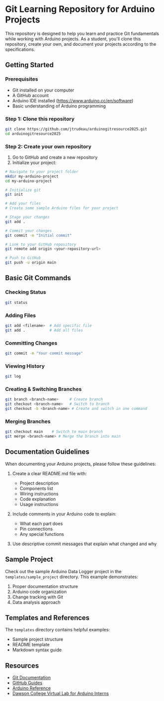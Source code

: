 # Git Learning Repository for Arduino Projects

This repository is designed to help you learn and practice Git fundamentals while working with Arduino projects. As a student, you'll clone this repository, create your own, and document your projects according to the specifications.

## Getting Started

### Prerequisites
- Git installed on your computer
- A GitHub account
- Arduino IDE installed (https://www.arduino.cc/en/software)
- Basic understanding of Arduino programming

### Step 1: Clone this repository
```bash
git clone https://github.com/jtrudeau/arduinogitresource2025.git
cd arduinogitresource2025
```

### Step 2: Create your own repository
1. Go to GitHub and create a new repository
2. Initialize your project:
```bash
# Navigate to your project folder
mkdir my-arduino-project
cd my-arduino-project

# Initialize git
git init

# Add your files
# Create some sample Arduino files for your project

# Stage your changes
git add .

# Commit your changes
git commit -m "Initial commit"

# Link to your GitHub repository
git remote add origin <your-repository-url>

# Push to GitHub
git push -u origin main
```

## Basic Git Commands

### Checking Status
```bash
git status
```

### Adding Files
```bash
git add <filename>  # Add specific file
git add .           # Add all files
```

### Committing Changes
```bash
git commit -m "Your commit message"
```

### Viewing History
```bash
git log
```

### Creating & Switching Branches
```bash
git branch <branch-name>     # Create branch
git checkout <branch-name>   # Switch to branch
git checkout -b <branch-name> # Create and switch in one command
```

### Merging Branches
```bash
git checkout main    # Switch to main branch
git merge <branch-name> # Merge the branch into main
```

## Documentation Guidelines

When documenting your Arduino projects, please follow these guidelines:

1. Create a clear README.md file with:
   - Project description
   - Components list
   - Wiring instructions
   - Code explanation
   - Usage instructions

2. Include comments in your Arduino code to explain:
   - What each part does
   - Pin connections
   - Any special functions

3. Use descriptive commit messages that explain what changed and why

## Sample Project

Check out the sample Arduino Data Logger project in the `templates/sample_project` directory. This example demonstrates:

1. Proper documentation structure
2. Arduino code organization
3. Change tracking with Git
4. Data analysis approach

## Templates and References

The `templates` directory contains helpful examples:
- Sample project structure
- README template
- Markdown syntax guide

## Resources

- [Git Documentation](https://git-scm.com/doc)
- [GitHub Guides](https://guides.github.com/)
- [Arduino Reference](https://www.arduino.cc/reference/en/)
- [Dawson College Virtual Lab for Arduino Interns](https://englab.dawsoncollege.qc.ca/interns/Intro.html) 